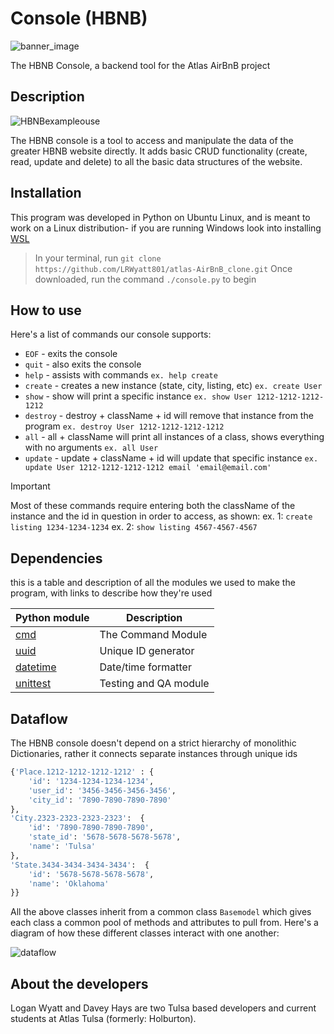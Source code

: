 # Console (HBNB)

![banner_image](https://camo.githubusercontent.com/0abfd1a3534470d279dd6eaca57e0b4b81e23fb77afd81483d470c2f63ab51d3/68747470733a2f2f692e696d6775722e636f6d2f4d5171334142632e706e67)

The HBNB Console, a backend tool for the Atlas AirBnB project


## Description

![HBNBexampleouse](https://github.com/LRWyatt801/atlas-AirBnB_clone/assets/63436710/a2248de1-c3cc-48ce-bc94-f77d39df831c)

The HBNB console is a tool to access and manipulate the data of the greater HBNB website directly. It adds basic CRUD functionality (create, read, update and delete) to all the basic data structures of the website. 

## Installation

This program was developed in Python on Ubuntu Linux, and is meant to work on a Linux distribution- if you are running Windows look into installing [WSL](https://learn.microsoft.com/en-us/windows/wsl/install)

> In your terminal, run ```git clone https://github.com/LRWyatt801/atlas-AirBnB_clone.git```
> Once downloaded, run the command ```./console.py``` to begin



## How to use

Here's a list of commands our console supports:

- ```EOF```     - exits the console
- ```quit```    - also exits the console
- ```help```    - assists with commands ```ex. help create```
- ```create```  - creates a new instance (state, city, listing, etc) ```ex. create User```
- ```show```    - show will print a specific instance ```ex. show User 1212-1212-1212-1212```
- ```destroy``` - destroy + className + id will remove that instance from the program ```ex. destroy User 1212-1212-1212-1212```
- ```all```     - all + className will print all instances of a class, shows everything with no arguments ```ex. all User```
- ```update```  - update + className + id will update that specific instance ```ex. update User 1212-1212-1212-1212 email 'email@email.com'```

> [!IMPORTANT]
> Most of these commands require entering both the className of the instance and the id in question in order to access, as shown: 
> ex. 1: ```create listing 1234-1234-1234```
> ex. 2: ```show listing 4567-4567-4567```

## Dependencies

this is a table and description of all the modules we used to make the program, with links to describe how they're used

| Python module                                                         | Description                |
| -----------                                                           | -----------                |
| [cmd](https://docs.python.org/3.4/library/cmd.html)                   | The Command Module         |
| [uuid](https://docs.python.org/3.4/library/uuid.html)                 | Unique ID generator        |
| [datetime](https://docs.python.org/3.4/library/datetime.html)         | Date/time formatter        |
| [unittest](https://docs.python.org/3.4/library/datetime.html)         | Testing and QA module      |


## Dataflow

The HBNB console doesn't depend on a strict hierarchy of monolithic Dictionaries, rather it connects separate instances through unique ids

```Python
{'Place.1212-1212-1212-1212' : {
    'id': '1234-1234-1234-1234',
    'user_id': '3456-3456-3456-3456',
    'city_id': '7890-7890-7890-7890'
},
'City.2323-2323-2323-2323':  {
    'id': '7890-7890-7890-7890',
    'state_id': '5678-5678-5678-5678',
    'name': 'Tulsa'
},
'State.3434-3434-3434-3434':  {
    'id': '5678-5678-5678-5678',
    'name': 'Oklahoma'
}}
```
All the above classes inherit from a common class ```Basemodel``` which gives each class a common pool of methods and attributes to pull from. Here's a diagram of how these different classes interact with one another: 

![dataflow](https://github.com/LRWyatt801/atlas-AirBnB_clone/assets/63436710/47c2164c-4e87-4167-b70a-c3d5a830f29b)

## About the developers

Logan Wyatt and Davey Hays are two Tulsa based developers and current students at Atlas Tulsa (formerly: Holburton). 